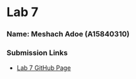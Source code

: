 # Lab 7
### Name: Meshach Adoe (A15840310)
### Submission Links
- [Lab 7 GitHub Page](https://meshachadoe.github.io/Lab7_Starter/)
